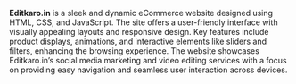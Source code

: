 **Editkaro.in** is a sleek and dynamic eCommerce website designed using HTML, CSS, and JavaScript. The site offers a user-friendly interface with visually appealing layouts and responsive design. Key features include product displays, animations, and interactive elements like sliders and filters, enhancing the browsing experience. The website showcases Editkaro.in’s social media marketing and video editing services with a focus on providing easy navigation and seamless user interaction across devices.
